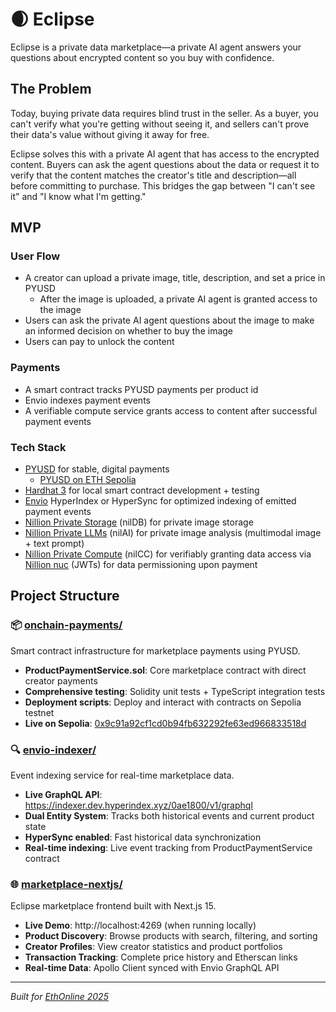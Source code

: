 # 🌒 Eclipse

Eclipse is a private data marketplace—a private AI agent answers your questions about encrypted content so you buy with confidence.

## The Problem

Today, buying private data requires blind trust in the seller. As a buyer, you can't verify what you're getting without seeing it, and sellers can't prove their data's value without giving it away for free.

Eclipse solves this with a private AI agent that has access to the encrypted content. Buyers can ask the agent questions about the data or request it to verify that the content matches the creator's title and description—all before committing to purchase. This bridges the gap between "I can't see it" and "I know what I'm getting."

## MVP

### User Flow

- A creator can upload a private image, title, description, and set a price in PYUSD
  - After the image is uploaded, a private AI agent is granted access to the image
- Users can ask the private AI agent questions about the image to make an informed decision on whether to buy the image
- Users can pay to unlock the content

### Payments

- A smart contract tracks PYUSD payments per product id
- Envio indexes payment events
- A verifiable compute service grants access to content after successful payment events

### Tech Stack

- [PYUSD](https://ethglobal.com/events/ethonline2025/prizes#paypal-usd) for stable, digital payments
  - [PYUSD on ETH Sepolia](https://sepolia.etherscan.io/token/0xcac524bca292aaade2df8a05cc58f0a65b1b3bb9)
- [Hardhat 3](https://ethglobal.com/events/ethonline2025/prizes#hardhat) for local smart contract development + testing
- [Envio](https://ethglobal.com/events/ethonline2025/prizes#envio) HyperIndex or HyperSync for optimized indexing of emitted payment events
- [Nillion Private Storage](https://docs.nillion.com/build/private-storage/overview) (nilDB) for private image storage
- [Nillion Private LLMs](https://docs.nillion.com/build/private-llms/overview) (nilAI) for private image analysis (multimodal image + text prompt)
- [Nillion Private Compute](https://docs.nillion.com/build/compute/overview) (nilCC) for verifiably granting data access via [Nillion nuc](https://docs.nillion.com/build/private-storage/overview#nuc-tokens) (JWTs) for data permissioning upon payment

## Project Structure

### 📦 [onchain-payments/](./onchain-payments/)

Smart contract infrastructure for marketplace payments using PYUSD.

- **ProductPaymentService.sol**: Core marketplace contract with direct creator payments
- **Comprehensive testing**: Solidity unit tests + TypeScript integration tests
- **Deployment scripts**: Deploy and interact with contracts on Sepolia testnet
- **Live on Sepolia**: [0x9c91a92cf1cd0b94fb632292fe63ed966833518d](https://sepolia.etherscan.io/address/0x9c91a92cf1cd0b94fb632292fe63ed966833518d#code)

### 🔍 [envio-indexer/](./envio-indexer/)

Event indexing service for real-time marketplace data.

- **Live GraphQL API**: https://indexer.dev.hyperindex.xyz/0ae1800/v1/graphql
- **Dual Entity System**: Tracks both historical events and current product state
- **HyperSync enabled**: Fast historical data synchronization
- **Real-time indexing**: Live event tracking from ProductPaymentService contract

### 🌐 [marketplace-nextjs/](./marketplace-nextjs/)

Eclipse marketplace frontend built with Next.js 15.

- **Live Demo**: http://localhost:4269 (when running locally)
- **Product Discovery**: Browse products with search, filtering, and sorting
- **Creator Profiles**: View creator statistics and product portfolios
- **Transaction Tracking**: Complete price history and Etherscan links
- **Real-time Data**: Apollo Client synced with Envio GraphQL API

---

_Built for [EthOnline 2025](https://ethglobal.com/events/ethonline2025)_
